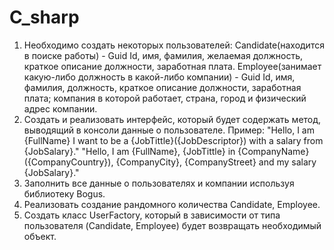 # C_sharp
1. Необходимо создать некоторых пользователей:
   Candidate(находится в поиске работы) - Guid Id, имя, фамилия, желаемая должность, краткое описание должности, заработная плата.
   Employee(занимает какую-либо должность в какой-либо компании) - Guid Id, имя, фамилия, должность, краткое описание должности, заработная плата; компания в которой работает, страна, город и физический адрес компании.
2. Создать и реализовать интерфейс, который будет содержать метод, выводящий в консоли данные о пользователе.
   Пример:
   "Hello, I am {FullName} I want to be a {JobTittle}({JobDescriptor}) with a salary from {JobSalary}."
   "Hello, I am {FullName}, {JobTittle} in {CompanyName}({CompanyCountry}), {CompanyCity}, {CompanyStreet} and my salary {JobSalary}."
3. Заполнить все данные о пользователях и компании используя библиотеку Bogus.
4. Реализовать создание рандомного количества Candidate, Employee.
5. Создать класс UserFactory, который в зависимости от типа пользователя (Candidate, Employee) будет возвращать необходимый объект.
